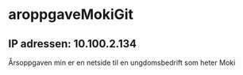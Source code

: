 # aroppgaveMokiGit
IP adressen: 10.100.2.134
----------------------------------------------------------------------------
Årsoppgaven min er en netside til en ungdomsbedrift som heter Moki

